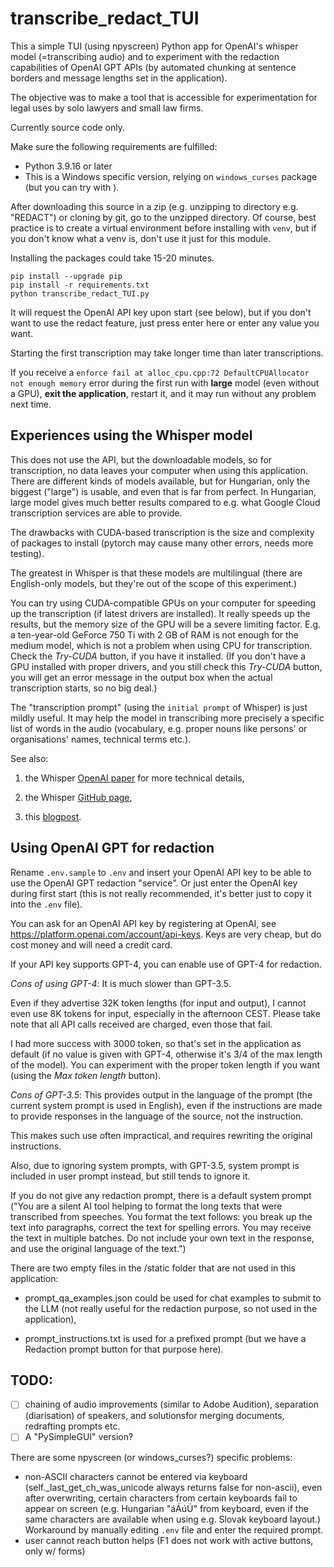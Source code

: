 # transcribe_redact_TUI

This a simple TUI (using npyscreen) Python app for OpenAI's whisper model (=transcribing audio) and to experiment with the redaction capabilities of OpenAI GPT APIs (by automated chunking at sentence borders and message lengths set in the application).

The objective was to make a tool that is accessible for experimentation for legal uses by solo lawyers and small law firms.

Currently source code only. 

Make sure the following requirements are fulfilled:

- Python 3.9.16 or later
- This is a Windows specific version, relying on `windows_curses` package (but you can try with ).

After downloading this source in a zip (e.g. unzipping to directory e.g. "REDACT") or cloning by git, go to the unzipped directory. Of course, best practice is to create a virtual environment before installing with `venv`, but if you don't know what a venv is, don't use it just for this module.

Installing the packages could take 15-20 minutes.

```
pip install --upgrade pip
pip install -r requirements.txt
python transcribe_redact_TUI.py
```

It will request the OpenAI API key upon start (see below), but if you don't want to use the redact feature, just press enter here or enter any value you want.

Starting the first transcription may take longer time than later transcriptions.

If you receive a `enforce fail at alloc_cpu.cpp:72 DefaultCPUAllocator not enough memory` error during the first run with **large** model (even without a GPU), **exit the application**, restart it, and it may run without any problem next time.

## Experiences using the Whisper model

This does not use the API, but the downloadable models, so for transcription, no data leaves your computer when using this application. There are different kinds of models available, but for Hungarian, only the biggest ("large") is usable, and even that is far from perfect. In Hungarian, large model gives much better results compared to e.g. what Google Cloud transcription services are able to provide.

The drawbacks with CUDA-based transcription is the size and complexity of packages to install (pytorch may cause many other errors, needs more testing).

The greatest in Whisper is that these models are multilingual (there are English-only models, but they're out of the scope of this experiment.)

You can try using CUDA-compatible GPUs on your computer for speeding up the transcription (if latest drivers are installed). It really speeds up the results, but the memory size of the GPU will be a severe limiting factor. E.g. a ten-year-old GeForce 750 Ti with 2 GB of RAM is not enough for the medium model, which is not a problem when using CPU for transcription. Check the *Try-CUDA* button, if you have it installed. (If you don't have a GPU installed with proper drivers, and you still check this *Try-CUDA* button, you will get an error message in the output box when the actual transcription starts, so no big deal.)

The "transcription prompt" (using the `initial prompt` of Whisper) is just mildly useful. It may help the model in transcribing more precisely a specific list of words in the audio (vocabulary, e.g. proper nouns like persons' or organisations' names, technical terms etc.).

See also:

1. the Whisper [OpenAI paper](https://cdn.openai.com/papers/whisper.pdf) for more technical details,
        
2. the Whisper [GitHub page](https://github.com/openai/whisper),
        
3. this [blogpost](https://www.assemblyai.com/blog/how-to-run-openais-whisper-speech-recognition-model/).

## Using OpenAI GPT for redaction

Rename `.env.sample` to `.env` and insert your OpenAI API key to be able to use the OpenAI GPT redaction "service". Or just enter the OpenAI key during first start (this is not really recommended, it's better just to copy it into the `.env` file).

You can ask for an OpenAI API key by registering at OpenAI, see https://platform.openai.com/account/api-keys. Keys are very cheap, but do cost money and will need a credit card.

If your API key supports GPT-4, you can enable use of GPT-4 for redaction.

*Cons of using GPT-4*: It is much slower than GPT-3.5.

Even if they advertise 32K token lengths (for input and output), I cannot even use 8K tokens for input, especially in the afternoon CEST. Please take note that all API calls received are charged, even those that fail.

I had more success with 3000 token, so that's set in the application as default (if no value is given with GPT-4, otherwise it's 3/4 of the max length of the model). You can experiment with the proper token length if you want (using the *Max token length* button).

*Cons of GPT-3.5*: This provides output in the language of the prompt (the current system prompt is used in English), even if the instructions are made to provide responses in the language of the source, not the instruction.

This makes such use often impractical, and requires rewriting the original instructions.

Also, due to ignoring system prompts, with GPT-3.5, system prompt is included in user prompt instead, but still tends to ignore it.

If you do not give any redaction prompt, there is a default system prompt ("You are a silent AI tool helping to format the long texts that were transcribed from speeches. You format the text follows: you break up the text into paragraphs, correct the text for spelling errors. You may receive the text in multiple batches. Do not include your own text in the response, and use the original language of the text.")

There are two empty files in the /static folder that are not used in this application: 

- prompt_qa_examples.json could be used for chat examples to submit to the LLM (not really useful for the redaction purpose, so not used in the application),

- prompt_instructions.txt is used for a prefixed prompt (but we have a Redaction prompt button for that purpose here).

## TODO:  

- [ ] chaining of audio improvements (similar to Adobe Audition), separation (diarisation) of speakers, and solutionsfor merging documents, redrafting prompts etc.
- [ ] A "PySimpleGUI" version?

There are some npyscreen (or windows_curses?) specific problems:
- non-ASCII characters cannot be entered via keyboard (self._last_get_ch_was_unicode always returns false for non-ascii), even after overwriting, certain characters from certain keyboards fail to appear on screen (e.g. Hungarian "áÁúÚ" from keyboard, even if the same characters are available when using e.g. Slovak keyboard layout.) Workaround by manually editing `.env` file and enter the required prompt.
- user cannot reach button helps (F1 does not work with active buttons, only w/ forms)
